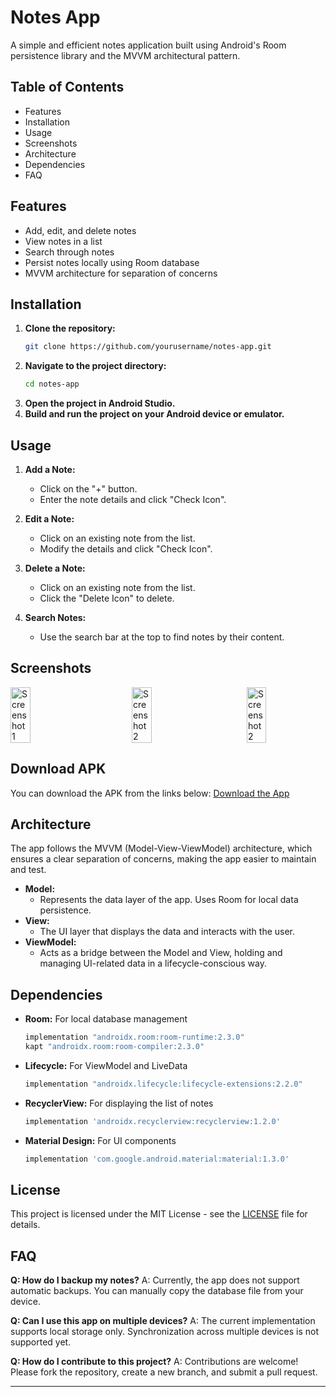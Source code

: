 # Notes App

A simple and efficient notes application built using Android's Room persistence library and the MVVM architectural pattern.

## Table of Contents
- Features
- Installation
- Usage
- Screenshots
- Architecture
- Dependencies
- FAQ

## Features
- Add, edit, and delete notes
- View notes in a list
- Search through notes
- Persist notes locally using Room database
- MVVM architecture for separation of concerns

## Installation
1. **Clone the repository:**
    ```sh
    git clone https://github.com/yourusername/notes-app.git
    ```
2. **Navigate to the project directory:**
    ```sh
    cd notes-app
    ```
3. **Open the project in Android Studio.**
4. **Build and run the project on your Android device or emulator.**

## Usage
1. **Add a Note:**
    - Click on the "+" button.
    - Enter the note details and click "Check Icon".

2. **Edit a Note:**
    - Click on an existing note from the list.
    - Modify the details and click "Check Icon".

3. **Delete a Note:**
    - Click on an existing note from the list.
    - Click the "Delete Icon" to delete.

4. **Search Notes:**
    - Use the search bar at the top to find notes by their content.

## Screenshots
<div style="display: flex; justify-content: space-between; margin-bottom: 20px;">
    <img src="https://i.postimg.cc/qM74wbpk/Screenshot-20240628-144251.png" alt="Screenshot 1" style="width: 25%; margin-right: 2%;" />
    <img src="https://i.postimg.cc/bwhXMmhD/Screenshot-20240628-144537.png" alt="Screenshot 2" style="width: 25%;" />
  <img src="https://i.postimg.cc/4dKFncGR/Screenshot-20240628-144349.png" alt="Screenshot 2" style="width: 25%;" />
</div>

## Download APK
You can download the APK from the links below:
[Download the App](https://github.com/faysalabir779/MyNotesMVVM/releases/download/1.1/Notes.apk)

## Architecture
The app follows the MVVM (Model-View-ViewModel) architecture, which ensures a clear separation of concerns, making the app easier to maintain and test.

- **Model:**
    - Represents the data layer of the app. Uses Room for local data persistence.
- **View:**
    - The UI layer that displays the data and interacts with the user.
- **ViewModel:**
    - Acts as a bridge between the Model and View, holding and managing UI-related data in a lifecycle-conscious way.

## Dependencies
- **Room:** For local database management
    ```gradle
    implementation "androidx.room:room-runtime:2.3.0"
    kapt "androidx.room:room-compiler:2.3.0"
    ```
- **Lifecycle:** For ViewModel and LiveData
    ```gradle
    implementation "androidx.lifecycle:lifecycle-extensions:2.2.0"
    ```
- **RecyclerView:** For displaying the list of notes
    ```gradle
    implementation 'androidx.recyclerview:recyclerview:1.2.0'
    ```
- **Material Design:** For UI components
    ```gradle
    implementation 'com.google.android.material:material:1.3.0'
    ```

## License
This project is licensed under the MIT License - see the [LICENSE](https://github.com/faysalabir779/MyNotesMVVM/blob/master/LICENSE) file for details.

## FAQ
**Q: How do I backup my notes?**
A: Currently, the app does not support automatic backups. You can manually copy the database file from your device.

**Q: Can I use this app on multiple devices?**
A: The current implementation supports local storage only. Synchronization across multiple devices is not supported yet.

**Q: How do I contribute to this project?**
A: Contributions are welcome! Please fork the repository, create a new branch, and submit a pull request.

---

